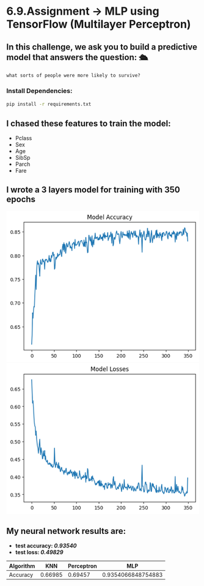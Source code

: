 # 6.9.Assignment -> MLP using TensorFlow (Multilayer Perceptron)

## In this challenge, we ask you to build a predictive model that answers the question: 🛳
```what sorts of people were more likely to survive?```

### Install Dependencies:

```bash
pip install -r requirements.txt
```
## I chased these features to train the model:
- Pclass
- Sex
- Age
- SibSp
- Parch
- Fare

## I wrote a 3 layers model for training with 350 epochs
![my model accuracies](./results/model_accuracies.png)
![my model losses](./results/model_losses.png)

## My neural network results are:
- **test accuracy: *0.93540***
- **test loss: *0.49829***

|     Algorithm          |   KNN    |           Perceptron          |            MLP          |
| ------------- | -------- | ---------------------- | ----------------------- |
| Accuracy      |     0.66985  |    0.69457  |     0.9354066848754883  |
